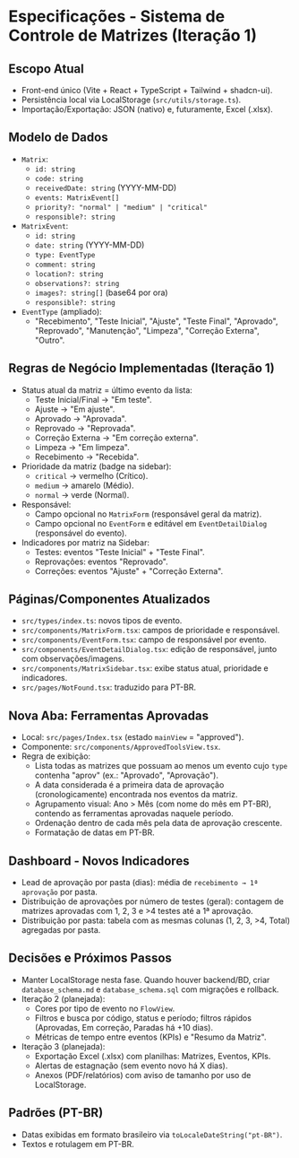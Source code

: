 # Especificações - Sistema de Controle de Matrizes (Iteração 1)

## Escopo Atual
- Front-end único (Vite + React + TypeScript + Tailwind + shadcn-ui).
- Persistência local via LocalStorage (`src/utils/storage.ts`).
- Importação/Exportação: JSON (nativo) e, futuramente, Excel (.xlsx).

## Modelo de Dados
- `Matrix`:
  - `id: string`
  - `code: string`
  - `receivedDate: string` (YYYY-MM-DD)
  - `events: MatrixEvent[]`
  - `priority?: "normal" | "medium" | "critical"`
  - `responsible?: string`
- `MatrixEvent`:
  - `id: string`
  - `date: string` (YYYY-MM-DD)
  - `type: EventType`
  - `comment: string`
  - `location?: string`
  - `observations?: string`
  - `images?: string[]` (base64 por ora)
  - `responsible?: string`
- `EventType` (ampliado):
  - "Recebimento", "Teste Inicial", "Ajuste", "Teste Final", "Aprovado", "Reprovado", "Manutenção", "Limpeza", "Correção Externa", "Outro".

## Regras de Negócio Implementadas (Iteração 1)
- Status atual da matriz = último evento da lista:
  - Teste Inicial/Final → "Em teste".
  - Ajuste → "Em ajuste".
  - Aprovado → "Aprovada".
  - Reprovado → "Reprovada".
  - Correção Externa → "Em correção externa".
  - Limpeza → "Em limpeza".
  - Recebimento → "Recebida".
- Prioridade da matriz (badge na sidebar):
  - `critical` → vermelho (Crítico).
  - `medium` → amarelo (Médio).
  - `normal` → verde (Normal).
- Responsável:
  - Campo opcional no `MatrixForm` (responsável geral da matriz).
  - Campo opcional no `EventForm` e editável em `EventDetailDialog` (responsável do evento).
- Indicadores por matriz na Sidebar:
  - Testes: eventos "Teste Inicial" + "Teste Final".
  - Reprovações: eventos "Reprovado".
  - Correções: eventos "Ajuste" + "Correção Externa".

## Páginas/Componentes Atualizados
- `src/types/index.ts`: novos tipos de evento.
- `src/components/MatrixForm.tsx`: campos de prioridade e responsável.
- `src/components/EventForm.tsx`: campo de responsável por evento.
- `src/components/EventDetailDialog.tsx`: edição de responsável, junto com observações/imagens.
- `src/components/MatrixSidebar.tsx`: exibe status atual, prioridade e indicadores.
- `src/pages/NotFound.tsx`: traduzido para PT-BR.

## Nova Aba: Ferramentas Aprovadas
- Local: `src/pages/Index.tsx` (estado `mainView` = "approved").
- Componente: `src/components/ApprovedToolsView.tsx`.
- Regra de exibição:
  - Lista todas as matrizes que possuam ao menos um evento cujo `type` contenha "aprov" (ex.: "Aprovado", "Aprovação").
  - A data considerada é a primeira data de aprovação (cronologicamente) encontrada nos eventos da matriz.
  - Agrupamento visual: Ano > Mês (com nome do mês em PT-BR), contendo as ferramentas aprovadas naquele período.
  - Ordenação dentro de cada mês pela data de aprovação crescente.
  - Formatação de datas em PT-BR.

## Dashboard - Novos Indicadores
- Lead de aprovação por pasta (dias): média de `recebimento → 1ª aprovação` por pasta.
- Distribuição de aprovações por número de testes (geral): contagem de matrizes aprovadas com 1, 2, 3 e >4 testes até a 1ª aprovação.
- Distribuição por pasta: tabela com as mesmas colunas (1, 2, 3, >4, Total) agregadas por pasta.

## Decisões e Próximos Passos
- Manter LocalStorage nesta fase. Quando houver backend/BD, criar `database_schema.md` e `database_schema.sql` com migrações e rollback.
- Iteração 2 (planejada):
  - Cores por tipo de evento no `FlowView`.
  - Filtros e busca por código, status e período; filtros rápidos (Aprovadas, Em correção, Paradas há +10 dias).
  - Métricas de tempo entre eventos (KPIs) e "Resumo da Matriz".
- Iteração 3 (planejada):
  - Exportação Excel (.xlsx) com planilhas: Matrizes, Eventos, KPIs.
  - Alertas de estagnação (sem evento novo há X dias).
  - Anexos (PDF/relatórios) com aviso de tamanho por uso de LocalStorage.

## Padrões (PT-BR)
- Datas exibidas em formato brasileiro via `toLocaleDateString("pt-BR")`.
- Textos e rotulagem em PT-BR.
